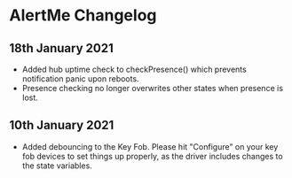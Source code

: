 # AlertMe Changelog

## 18th January 2021

- Added hub uptime check to checkPresence() which prevents notification panic upon reboots.
- Presence checking no longer overwrites other states when presence is lost.

## 10th January 2021

- Added debouncing to the Key Fob. Please hit "Configure" on your key fob devices to set things up properly, as the driver includes changes to the state variables.